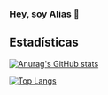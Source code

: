 ### Hey, soy Alias 👋

## Estadísticas

[![Anurag's GitHub stats](https://github-readme-stats.vercel.app/api?username=sefhi&locale=es)](https://github.com/anuraghazra/github-readme-stats)

[![Top Langs](https://github-readme-stats.vercel.app/api/top-langs/?username=sefhi&layout=compact&locale=es)](https://github.com/anuraghazra/github-readme-stats)
<!--
**sefhi/sefhi** is a ✨ _special_ ✨ repository because its `README.md` (this file) appears on your GitHub profile.

Here are some ideas to get you started:

- 🔭 I’m currently working on ...
- 🌱 I’m currently learning ...
- 👯 I’m looking to collaborate on ...
- 🤔 I’m looking for help with ...
- 💬 Ask me about ...
- 📫 How to reach me: ...
- 😄 Pronouns: ...
- ⚡ Fun fact: ...
-->
